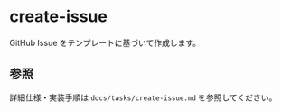 <!-- Usage: /create-issue [requirement]  -->

# create-issue

GitHub Issue をテンプレートに基づいて作成します。

## 参照

詳細仕様・実装手順は `docs/tasks/create-issue.md` を参照してください。